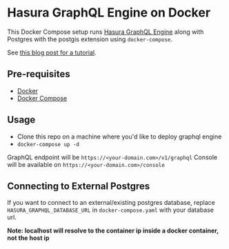 # Hasura GraphQL Engine on Docker

This Docker Compose setup runs [Hasura GraphQL Engine](https://github.com/hasura/graphql-engine) along with Postgres with the postgis extension using `docker-compose`.

See [this blog post for a tutorial](https://hasura.io/blog/graphql-and-geo-location-on-postgres-using-hasura-562e7bd47a2f).

## Pre-requisites

- [Docker](https://docs.docker.com/install/)
- [Docker Compose](https://docs.docker.com/compose/install/)

## Usage

- Clone this repo on a machine where you'd like to deploy graphql engine
- `docker-compose up -d`

GraphQL endpoint will be `https://<your-domain.com>/v1/graphql`
Console will be available on `https://<your-domain.com>/console`

## Connecting to External Postgres

If you want to connect to an external/existing postgres database, replace `HASURA_GRAPHQL_DATABASE_URL` in `docker-compose.yaml` with your database url. 

**Note: localhost will resolve to the container ip inside a docker container, not the host ip**


